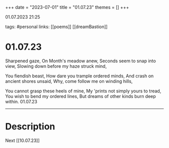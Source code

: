 +++
date = "2023-07-01"
title = "01.07.23"
themes = []
+++

01.07.2023 21:25

tags: #personal
links: [[poems]] [[dreamBastion]]

# 01.07.23
Sharpened gaze,
On Month's meadow anew,
Seconds seem to snap into view,
Slowing down before my haze struck mind,

You fiendish beast,
How dare you trample ordered minds,
And crash on ancient shores unsaid,
Why, come follow me on winding hills,

You cannot grasp these heels of mine,
My 'prints not simply yours to tread,
You wish to bend my ordered lines,
But dreams of other kinds burn deep within.
01.07.23

---
# Description
Next [[10.07.23]]